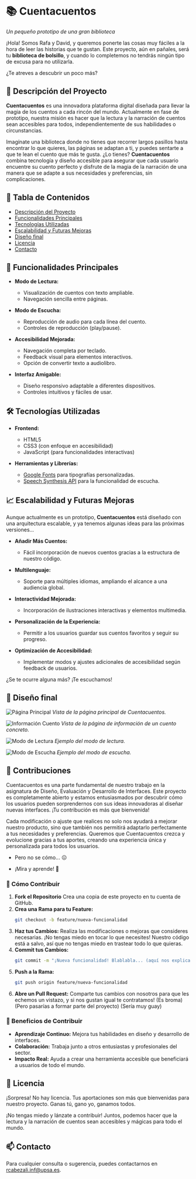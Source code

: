 # 📚 Cuentacuentos

*Un pequeño prototipo de una gran biblioteca*

¡Hola! Somos Rafa y David, y queremos ponerte las cosas muy fáciles a la hora de leer las historias que te gustan. Este proyecto, aún en pañales, será tu **biblioteca de bolsillo**, y cuando lo completemos no tendrás ningún tipo de excusa para no utilizarla.

¿Te atreves a descubrir un poco más?

## 📖 Descripción del Proyecto

**Cuentacuentos** es una innovadora plataforma digital diseñada para llevar la magia de los cuentos a cada rincón del mundo. Actualmente en fase de prototipo, nuestra misión es hacer que la lectura y la narración de cuentos sean accesibles para todos, independientemente de sus habilidades o circunstancias. 

Imagínate una biblioteca donde no tienes que recorrer largos pasillos hasta encontrar lo que quieres, las páginas se adaptan a ti, y puedes sentarte a que te lean el cuento que más te gusta. ¿Lo tienes? **Cuentacuentos** combina tecnología y diseño accesible para asegurar que cada usuario encuentre su cuento perfecto y disfrute de la magia de la narración de una manera que se adapte a sus necesidades y preferencias, sin complicaciones.


## 📑 Tabla de Contenidos
- [Descripción del Proyecto](#-descripción-del-proyecto)
- [Funcionalidades Principales](#-funcionalidades-principales)
- [Tecnologías Utilizadas](#-tecnologías-utilizadas)
- [Escalabilidad y Futuras Mejoras](#-escalabilidad-y-futuras-mejoras)
- [Diseño final](#-diseño-final)
- [Licencia](#-licencia)
- [Contacto](#-contacto)

## 🚀 Funcionalidades Principales

- **Modo de Lectura:**
  - Visualización de cuentos con texto ampliable.
  - Navegación sencilla entre páginas.

- **Modo de Escucha:**
  - Reproducción de audio para cada línea del cuento.
  - Controles de reproducción (play/pause).

- **Accesibilidad Mejorada:**
  - Navegación completa por teclado.
  - Feedback visual para elementos interactivos.
  - Opción de convertir texto a audiolibro.

- **Interfaz Amigable:**
  - Diseño responsivo adaptable a diferentes dispositivos.
  - Controles intuitivos y fáciles de usar.

## 🛠 Tecnologías Utilizadas

- **Frontend:**
  - HTML5
  - CSS3 (con enfoque en accesibilidad)
  - JavaScript (para funcionalidades interactivas)

- **Herramientas y Librerías:**
  - [Google Fonts](https://fonts.google.com/) para tipografías personalizadas.
  - [Speech Synthesis API](https://developer.mozilla.org/es/docs/Web/API/SpeechSynthesis) para la funcionalidad de escucha.

## 📈 Escalabilidad y Futuras Mejoras

Aunque actualmente es un prototipo, **Cuentacuentos** está diseñado con una arquitectura escalable, y ya tenemos algunas ideas para las próximas versiones...

- **Añadir Más Cuentos:**
  - Fácil incorporación de nuevos cuentos gracias a la estructura de nuestro código.

- **Multilenguaje:**
  - Soporte para múltiples idiomas, ampliando el alcance a una audiencia global.

- **Interactividad Mejorada:**
  - Incorporación de ilustraciones interactivas y elementos multimedia.

- **Personalización de la Experiencia:**
  - Permitir a los usuarios guardar sus cuentos favoritos y seguir su progreso.

- **Optimización de Accesibilidad:**
  - Implementar modos y ajustes adicionales de accesibilidad según feedback de usuarios.

¿Se te ocurre alguna más? ¡Te escuchamos!

## 🎨 Diseño final

![Página Principal](media/screenshot-index.png)
*Vista de la página principal de Cuentacuentos.*

![Información Cuento](media/screenshot-index.png)
*Vista de la página de información de un cuento concreto.*

![Modo de Lectura](media/screenshot-lectura.png)
*Ejemplo del modo de lectura.*

![Modo de Escucha](media/screenshot-escucha.png)
*Ejemplo del modo de escucha.*

## 📝 Contribuciones

Cuentacuentos es una parte fundamental de nuestro trabajo en la asignatura de Diseño, Evaluación y Desarrollo de Interfaces. Este proyecto es completamente abierto y estamos entusiasmados por descubrir cómo los usuarios pueden sorprendernos con sus ideas innovadoras al diseñar nuevas interfaces. ¡Tu contribución es más que bienvenida!

Cada modificación o ajuste que realices no solo nos ayudará a mejorar nuestro producto, sino que también nos permitirá adaptarlo perfectamente a tus necesidades y preferencias. Queremos que Cuentacuentos crezca y evolucione gracias a tus aportes, creando una experiencia única y personalizada para todos los usuarios.

- Pero no se cómo... 😖
+ ¡Mira y aprende! 😤

### 📌 Cómo Contribuir

1. **Fork el Repositorio** Crea una copia de este proyecto en tu cuenta de GitHub.
2. **Crea una Rama para tu Feature:**
    ```bash
    git checkout -b feature/nueva-funcionalidad
    ```
3. **Haz tus Cambios:** Realiza las modificaciones o mejoras que consideres necesarias. ¡No tengas miedo en tocar lo que necesites! Nuestro código está a salvo, así que no tengas miedo en trastear todo lo que quieras.
4. **Commit tus Cambios:**
    ```bash
    git commit -m "¡Nueva funcionalidad! Blablabla... (aquí nos explicas un poco qué cositas has estado haciendo)"
    ```
5. **Push a la Rama:**
    ```bash
    git push origin feature/nueva-funcionalidad
    ```
6. **Abre un Pull Request:** Comparte tus cambios con nosotros para que les echemos un vistazo, y si nos gustan igual te contratamos! (Es broma) (Pero pasarías a formar parte del proyecto) (Sería muy guay)

### 🌟 Beneficios de Contribuir

- **Aprendizaje Continuo:** Mejora tus habilidades en diseño y desarrollo de interfaces.
- **Colaboración:** Trabaja junto a otros entusiastas y profesionales del sector.
- **Impacto Real:** Ayuda a crear una herramienta accesible que beneficiará a usuarios de todo el mundo.


## 📝 Licencia

¡Sorpresa! No hay licencia. Tus aportaciones son más que bienvenidas para nuestro proyecto. Ganas tú, gano yo, ganamos todos.

¡No tengas miedo y lánzate a contribuir! Juntos, podemos hacer que la lectura y la narración de cuentos sean accesibles y mágicas para todo el mundo.

## 📫 Contacto

Para cualquier consulta o sugerencia, puedes contactarnos en [rcabezali.inf@upsa.es](mailto:rcabezali.inf@upsa.es).
